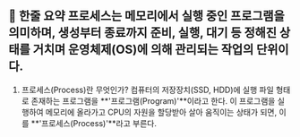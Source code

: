 📌 한줄 요약
프로세스는 메모리에서 실행 중인 프로그램을 의미하며, 생성부터 종료까지 준비, 실행, 대기 등 정해진 상태를 거치며 운영체제(OS)에 의해 관리되는 작업의 단위이다.
---

1. 프로세스(Process)란 무엇인가?
컴퓨터의 저장장치(SSD, HDD)에 실행 파일 형태로 존재하는 프로그램을 **'프로그램(Program)'**이라고 한다. 이 프로그램을 실행하여 메모리에 올라가고 CPU의 자원을 할당받아 살아 움직이는 상태가 되면, 이를 **'프로세스(Process)'**라고 부른다.

